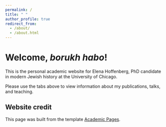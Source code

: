 ```yaml
---
permalink: /
title: " "
author_profile: true
redirect_from: 
  - /about/
  - /about.html
---
```



Welcome, *borukh habo*!
======
This is the personal academic website for Elena Hoffenberg, PhD candidate in modern Jewish history at the University of Chicago.

Please use the tabs above to view information about my publications, talks, and teaching. 

Website credit
------
This page was built from the template [Academic Pages](https://academicpages.github.io/markdown/).